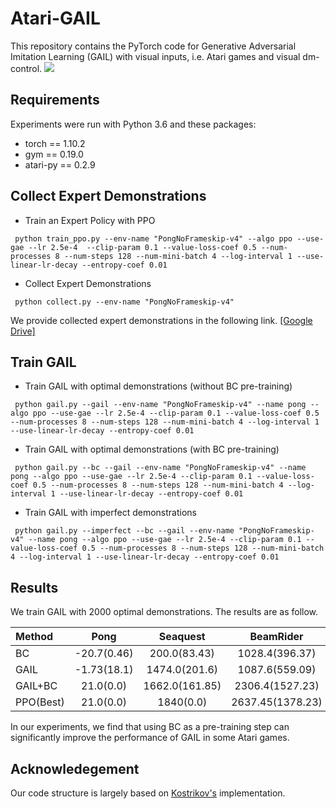 # Atari-GAIL

This repository contains the PyTorch code for Generative Adversarial Imitation Learning (GAIL) with visual inputs, i.e. Atari games and visual dm-control. ![]( https://visitor-badge.glitch.me/badge?page_id=naivety77.gail_atari)

## Requirements
Experiments were run with Python 3.6 and these packages:
* torch == 1.10.2
* gym == 0.19.0
* atari-py == 0.2.9

## Collect Expert Demonstrations

 * Train an Expert Policy with PPO
 ```
  python train_ppo.py --env-name "PongNoFrameskip-v4" --algo ppo --use-gae --lr 2.5e-4  --clip-param 0.1 --value-loss-coef 0.5 --num-processes 8 --num-steps 128 --num-mini-batch 4 --log-interval 1 --use-linear-lr-decay --entropy-coef 0.01
 ```

 * Collect Expert Demonstrations
 ```
  python collect.py --env-name "PongNoFrameskip-v4"
 ```

We provide collected expert demonstrations in the following link. [[Google Drive]](https://drive.google.com/drive/folders/1nlUf471Cp0g7N3JRy0lKnBJNnzJaEqY-?usp=sharing)

## Train GAIL

* Train GAIL with optimal demonstrations (without BC pre-training)
 ```
  python gail.py --gail --env-name "PongNoFrameskip-v4" --name pong --algo ppo --use-gae --lr 2.5e-4 --clip-param 0.1 --value-loss-coef 0.5 --num-processes 8 --num-steps 128 --num-mini-batch 4 --log-interval 1 --use-linear-lr-decay --entropy-coef 0.01
 ```

* Train GAIL with optimal demonstrations (with BC pre-training)
 ```
  python gail.py --bc --gail --env-name "PongNoFrameskip-v4" --name pong --algo ppo --use-gae --lr 2.5e-4 --clip-param 0.1 --value-loss-coef 0.5 --num-processes 8 --num-steps 128 --num-mini-batch 4 --log-interval 1 --use-linear-lr-decay --entropy-coef 0.01
 ```

* Train GAIL with imperfect demonstrations
 ```
  python gail.py --imperfect --bc --gail --env-name "PongNoFrameskip-v4" --name pong --algo ppo --use-gae --lr 2.5e-4 --clip-param 0.1 --value-loss-coef 0.5 --num-processes 8 --num-steps 128 --num-mini-batch 4 --log-interval 1 --use-linear-lr-decay --entropy-coef 0.01
 ```

## Results

We train GAIL with 2000 optimal demonstrations. The results are as follow. 

| Method    | Pong | Seaquest | BeamRider | Hero | Qbert |
| :---      |:---: | :---:    |  :---:    | :---:| :---: |
|   BC      | -20.7(0.46) | 200.0(83.43) | 1028.4(396.37) | 7782.5(50.56) | 11420.0(3420.0) |
| GAIL      |  -1.73(18.1)| 1474.0(201.6)| 1087.6(559.09) | 13942.5(67.13)| 8027.27(24.9)   |
| GAIL+BC   | 21.0(0.0) | 1662.0(161.85) | 2306.4(1527.23) | 20020(22.91) | 13225.0(1347.22) |
| PPO(Best) | 21.0(0.0)| 1840(0.0)| 2637.45(1378.23)| 27814.09(46.01) | 15268.18(127.07) |

In our experiments, we find that using BC as a pre-training step can significantly improve the performance of GAIL in some Atari games.

## Acknowledegement
Our code structure is largely based on [Kostrikov's](https://github.com/ikostrikov/pytorch-a2c-ppo-acktr-gail) implementation.
